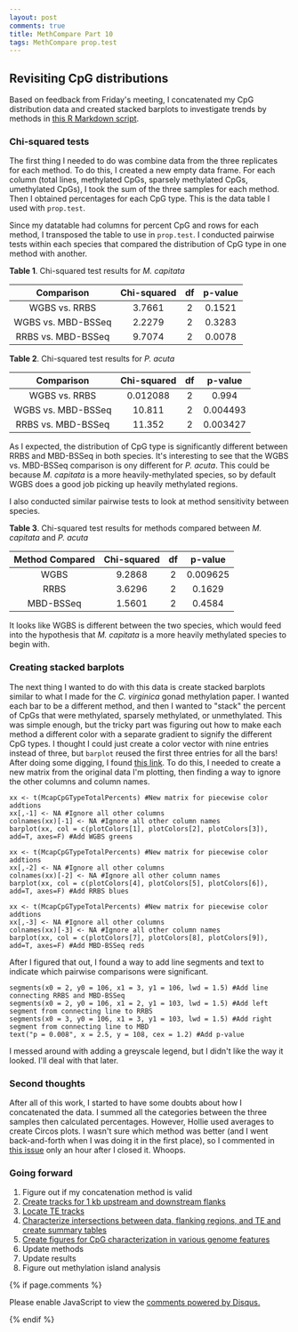 ```yaml
---
layout: post
comments: true
title: MethCompare Part 10
tags: MethCompare prop.test
---
```


## Revisiting CpG distributions

Based on feedback from Friday's meeting, I concatenated my CpG distribution data and created stacked barplots to investigate trends by methods in [this R Markdown script](https://github.com/hputnam/Meth_Compare/blob/master/scripts/Characterizing-CpG-Methylation.Rmd).

### Chi-squared tests

The first thing I needed to do was combine data from the three replicates for each method. To do this, I created a new empty data frame. For each column (total lines, methylated CpGs, sparsely methylated CpGs, umethylated CpGs), I took the sum of the three samples for each method. Then I obtained percentages for each CpG type. This is the data table I used with `prop.test`.

Since my datatable had columns for percent CpG and rows for each method, I transposed the table to use in `prop.test`. I conducted pairwise tests within each species that compared the distribution of CpG type in one method with another.

**Table 1**. Chi-squared test results for *M. capitata*

|   **Comparison**   | **Chi-squared** | **df** | **p-value** |
|:------------------:|:---------------:|:------:|:-----------:|
|    WGBS vs. RRBS   |      3.7661     |    2   |    0.1521   |
| WGBS vs. MBD-BSSeq |      2.2279     |    2   |    0.3283   |
| RRBS vs. MBD-BSSeq |      9.7074     |    2   |    0.0078   |

**Table 2**. Chi-squared test results for *P. acuta*

|   **Comparison**   | **Chi-squared** | **df** | **p-value** |
|:------------------:|:---------------:|:------:|:-----------:|
|    WGBS vs. RRBS   |     0.012088    |    2   |    0.994    |
| WGBS vs. MBD-BSSeq |      10.811     |    2   |   0.004493  |
| RRBS vs. MBD-BSSeq |      11.352     |    2   |   0.003427  |

As I expected, the distribution of CpG type is significantly different between RRBS and MBD-BSSeq in both species. It's interesting to see that the WGBS vs. MBD-BSSeq comparison is ony different for *P. acuta*. This could be because *M. capitata* is a more heavily-methylated species, so by default WGBS does a good job picking up heavily methylated regions.

I also conducted similar pairwise tests to look at method sensitivity between species.

**Table 3**. Chi-squared test results for methods compared between *M. capitata* and *P. acuta*

| **Method Compared** | **Chi-squared** | **df** | **p-value** |
|:-------------------:|:---------------:|:------:|:-----------:|
|         WGBS        |      9.2868     |    2   |   0.009625  |
|         RRBS        |      3.6296     |    2   |    0.1629   |
|      MBD-BSSeq      |      1.5601     |    2   |    0.4584   |

It looks like WGBS is different between the two species, which would feed into the hypothesis that *M. capitata* is a more heavily methylated species to begin with.

### Creating stacked barplots

The next thing I wanted to do with this data is create stacked barplots similar to what I made for the *C. virginica* gonad methylation paper. I wanted each bar to be a different method, and then I wanted to "stack" the percent of CpGs that were methylated, sparsely methylated, or unmethylated. This was simple enough, but the tricky part was figuring out how to make each method a different color with a separate gradient to signify the different CpG types. I thought I could just create a color vector with nine entries instead of three, but `barplot` reused the first three entries for all the bars! After doing some digging, I found [this link](https://stackoverflow.com/questions/22781685/different-colors-for-each-bar-in-stacked-bar-graph-base-graphics). To do this, I needed to create a new matrix from the original data I'm plotting, then finding a way to ignore the other columns and column names.

```
xx <- t(McapCpGTypeTotalPercents) #New matrix for piecewise color addtions
xx[,-1] <- NA #Ignore all other columns
colnames(xx)[-1] <- NA #Ignore all other column names
barplot(xx, col = c(plotColors[1], plotColors[2], plotColors[3]), add=T, axes=F) #Add WGBS greens

xx <- t(McapCpGTypeTotalPercents) #New matrix for piecewise color addtions
xx[,-2] <- NA #Ignore all other columns
colnames(xx)[-2] <- NA #Ignore all other column names
barplot(xx, col = c(plotColors[4], plotColors[5], plotColors[6]), add=T, axes=F) #Add RRBS blues

xx <- t(McapCpGTypeTotalPercents) #New matrix for piecewise color addtions
xx[,-3] <- NA #Ignore all other columns
colnames(xx)[-3] <- NA #Ignore all other column names
barplot(xx, col = c(plotColors[7], plotColors[8], plotColors[9]), add=T, axes=F) #Add MBD-BSSeq reds
```

After I figured that out, I found a way to add line segments and text to indicate which pairwise comparisons were significant.

```
segments(x0 = 2, y0 = 106, x1 = 3, y1 = 106, lwd = 1.5) #Add line connecting RRBS and MBD-BSSeq
segments(x0 = 2, y0 = 106, x1 = 2, y1 = 103, lwd = 1.5) #Add left segment from connecting line to RRBS
segments(x0 = 3, y0 = 106, x1 = 3, y1 = 103, lwd = 1.5) #Add right segment from connecting line to MBD
text("p = 0.008", x = 2.5, y = 108, cex = 1.2) #Add p-value
```

I messed around with adding a greyscale legend, but I didn't like the way it looked. I'll deal with that later.

### Second thoughts

After all of this work, I started to have some doubts about how I concatenated the data. I summed all the categories between the three samples then calculated percentages. However, Hollie used averages to create Circos plots. I wasn't sure which method was better (and I went back-and-forth when I was doing it in the first place), so I commented in [this issue](https://github.com/hputnam/Meth_Compare/issues/58) only an hour after I closed it. Whoops.

### Going forward

1. Figure out if my concatenation method is valid
1. [Create tracks for 1 kb upstream and downstream flanks](https://github.com/hputnam/Meth_Compare/issues/57)
2. [Locate TE tracks](https://github.com/hputnam/Meth_Compare/issues/56)
2. [Characterize intersections between data, flanking regions, and TE and create summary tables](https://github.com/hputnam/Meth_Compare/issues/59)
3. [Create figures for CpG characterization in various genome features](https://github.com/hputnam/Meth_Compare/issues/60)
4. Update methods
5. Update results
3. Figure out methylation island analysis

{% if page.comments %}

<div id="disqus_thread"></div>
<script>

/**
*  RECOMMENDED CONFIGURATION VARIABLES: EDIT AND UNCOMMENT THE SECTION BELOW TO INSERT DYNAMIC VALUES FROM YOUR PLATFORM OR CMS.
*  LEARN WHY DEFINING THESE VARIABLES IS IMPORTANT: https://disqus.com/admin/universalcode/#configuration-variables*/
/*
var disqus_config = function () {
this.page.url = PAGE_URL;  // Replace PAGE_URL with your page's canonical URL variable
this.page.identifier = PAGE_IDENTIFIER; // Replace PAGE_IDENTIFIER with your page's unique identifier variable
};
*/
(function() { // DON'T EDIT BELOW THIS LINE
var d = document, s = d.createElement('script');
s.src = 'https://the-responsible-grad-student.disqus.com/embed.js';
s.setAttribute('data-timestamp', +new Date());
(d.head || d.body).appendChild(s);
})();
</script>
<noscript>Please enable JavaScript to view the <a href="https://disqus.com/?ref_noscript">comments powered by Disqus.</a></noscript>

{% endif %}

<script id="dsq-count-scr" src="//the-responsible-grad-student.disqus.com/count.js" async></script>
